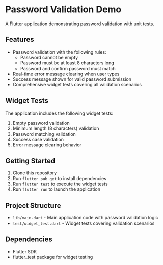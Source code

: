 # Password Validation Demo

A Flutter application demonstrating password validation with unit tests.

## Features

- Password validation with the following rules:
  - Password cannot be empty
  - Password must be at least 8 characters long
  - Password and confirm password must match
- Real-time error message clearing when user types
- Success message shown for valid password submission
- Comprehensive widget tests covering all validation scenarios

## Widget Tests

The application includes the following widget tests:

1. Empty password validation
2. Minimum length (8 characters) validation
3. Password matching validation
4. Success case validation
5. Error message clearing behavior

## Getting Started

1. Clone this repository
2. Run `flutter pub get` to install dependencies
3. Run `flutter test` to execute the widget tests
4. Run `flutter run` to launch the application

## Project Structure

- `lib/main.dart` - Main application code with password validation logic
- `test/widget_test.dart` - Widget tests covering validation scenarios

## Dependencies

- Flutter SDK
- flutter_test package for widget testing
